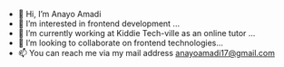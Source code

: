 - 👋 Hi, I’m Anayo Amadi
- 👀 I’m interested in frontend development ...
- 🌱 I’m currently working at Kiddie Tech-ville as an online tutor ...
- 💞️ I’m looking to collaborate on frontend technologies...
- 📫 You can reach me via my mail address anayoamadi17@gmail.com



